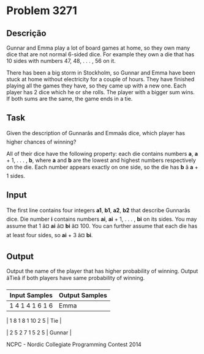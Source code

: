 # Problem 3271

Descrição
----------

Gunnar and Emma play a lot of board games at home, so they own many dice that are not normal 6-sided dice. For example they own a die that has 10 sides with numbers 47, 48, . . . , 56 on it.

There has been a big storm in Stockholm, so Gunnar and Emma have been stuck at home without electricity for a couple of hours. They have finished playing all the games they have, so they came up with a new one. Each player has 2 dice which he or she rolls. The player with a bigger sum wins. If both sums are the same, the game ends in a tie.

Task
----

Given the description of Gunnarâs and Emmaâs dice, which player has higher chances of winning?

All of their dice have the following property: each die contains numbers **a**, **a** + 1, . . . , **b**, where **a** and **b** are the lowest and highest numbers respectively on the die. Each number appears exactly on one side, so the die has **b** â **a** + 1 sides.

Input
-----

The first line contains four integers **a1**, **b1**, **a2**, **b2** that describe Gunnarâs dice. Die number **i** contains numbers **ai**, **ai** + 1, . . . , **bi** on its sides. You may assume that 1 â¤ **ai** â¤ **bi** â¤ 100. You can further assume that each die has at least four sides, so **ai** + 3 â¤ **bi**.

Output
------

Output the name of the player that has higher probability of winning. Output âTieâ if both players have same probability of winning.


| Input Samples | Output Samples |
| --- | --- |
| 1 4 1 4 1 6 1 6 | Emma |

| 1 8 1 8 1 10 2 5 | Tie |

| 2 5 2 7 1 5 2 5 | Gunnar |

NCPC - Nordic Collegiate Programming Contest 2014

